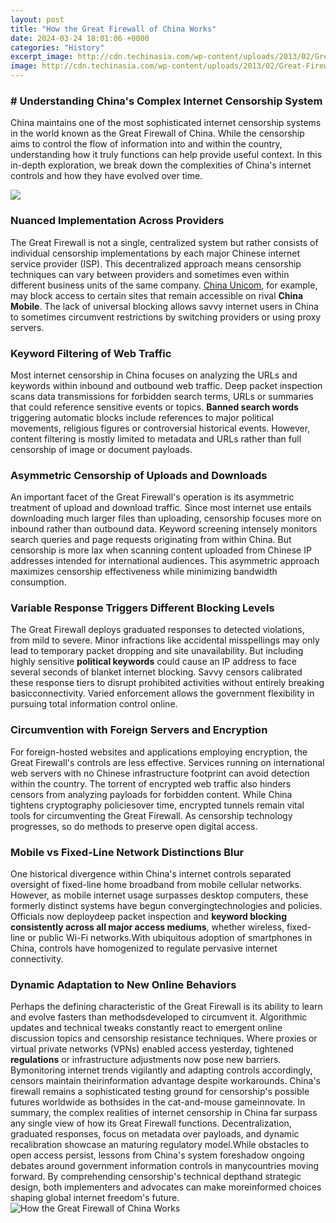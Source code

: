 ```yaml
---
layout: post
title: "How the Great Firewall of China Works"
date: 2024-03-24 18:01:06 +0000
categories: "History"
excerpt_image: http://cdn.techinasia.com/wp-content/uploads/2013/02/Great-Firewall-Of-China-800.png
image: http://cdn.techinasia.com/wp-content/uploads/2013/02/Great-Firewall-Of-China-800.png
---
```


### # Understanding China's Complex Internet Censorship System
China maintains one of the most sophisticated internet censorship systems in the world known as the Great Firewall of China. While the censorship aims to control the flow of information into and within the country, understanding how it truly functions can help provide useful context. In this in-depth exploration, we break down the complexities of China's internet controls and how they have evolved over time.

![](https://assets.goclickchina.com/wp-content/GFC.jpg)
### Nuanced Implementation Across Providers 
The Great Firewall is not a single, centralized system but rather consists of individual censorship implementations by each major Chinese internet service provider (ISP). This decentralized approach means censorship techniques can vary between providers and sometimes even within different business units of the same company. [China Unicom](https://store.fi.io.vn/xmas-holiday-ugly-santa-saint-bernard-dog-merry-christmas-2), for example, may block access to certain sites that remain accessible on rival **China Mobile**. The lack of universal blocking allows savvy internet users in China to sometimes circumvent restrictions by switching providers or using proxy servers.
### Keyword Filtering of Web Traffic 
Most internet censorship in China focuses on analyzing the URLs and keywords within inbound and outbound web traffic. Deep packet inspection scans data transmissions for forbidden search terms, URLs or summaries that could reference sensitive events or topics. **Banned search words**  triggering automatic blocks include references to major political movements, religious figures or controversial historical events. However, content filtering is mostly limited to metadata and URLs rather than full censorship of image or document payloads.
### Asymmetric Censorship of Uploads and Downloads
An important facet of the Great Firewall's operation is its asymmetric treatment of upload and download traffic. Since most internet use entails downloading much larger files than uploading, censorship focuses more on inbound rather than outbound data. Keyword screening intensely monitors search queries and page requests originating from within China. But censorship is more lax when scanning content uploaded from Chinese IP addresses intended for international audiences. This asymmetric approach maximizes censorship effectiveness while minimizing bandwidth consumption.
### Variable Response Triggers Different Blocking Levels  
The Great Firewall deploys graduated responses to detected violations, from mild to severe. Minor infractions like accidental misspellings may only lead to temporary packet dropping and site unavailability. But including highly sensitive **political keywords** could cause an IP address to face several seconds of blanket internet blocking. Savvy censors calibrated these response tiers to disrupt prohibited activities without entirely breaking basicconnectivity. Varied enforcement allows the government flexibility in pursuing total information control online.
### Circumvention with Foreign Servers and Encryption
For foreign-hosted websites and applications employing encryption, the Great Firewall's controls are less effective. Services running on international web servers with no Chinese infrastructure footprint can avoid detection within the country. The torrent of encrypted web traffic also hinders censors from analyzing payloads for forbidden content. While China tightens cryptography policiesover time, encrypted tunnels remain vital tools for circumventing the Great Firewall. As censorship technology progresses, so do methods to preserve open digital access.
### Mobile vs Fixed-Line Network Distinctions Blur 
One historical divergence within China's internet controls separated oversight of fixed-line home broadband from mobile cellular networks. However, as mobile internet usage surpasses desktop computers, these formerly distinct systems have begun convergingtechnologies and policies. Officials now deploydeep packet inspection and **keyword blocking consistently across all major access mediums**, whether wireless, fixed-line or public Wi-Fi networks.With ubiquitous adoption of smartphones in China, controls have homogenized to regulate pervasive internet connectivity.
### Dynamic Adaptation to New Online Behaviors
Perhaps the defining characteristic of the Great Firewall is its ability to learn and evolve fasters than methodsdeveloped to circumvent it. Algorithmic updates and technical tweaks constantly react to emergent online discussion topics and censorship resistance techniques. Where proxies or virtual private networks (VPNs) enabled access yesterday, tightened **regulations** or infrastructure adjustments now pose new barriers. Bymonitoring internet trends vigilantly and adapting controls accordingly, censors maintain theirinformation advantage despite workarounds. China's firewall remains a sophisticated testing ground for censorship's possible futures worldwide as bothsides in the cat-and-mouse gameinnovate.
In summary, the complex realities of internet censorship in China far surpass any single view of how its Great Firewall functions. Decentralization, graduated responses, focus on metadata over payloads, and dynamic recalibration showcase an maturing regulatory model.While obstacles to open access persist, lessons from China's system foreshadow ongoing debates around government information controls in manycountries moving forward. By comprehending censorship's technical depthand strategic design, both implementers and advocates can make moreinformed choices shaping global internet freedom's future.
![How the Great Firewall of China Works](http://cdn.techinasia.com/wp-content/uploads/2013/02/Great-Firewall-Of-China-800.png)